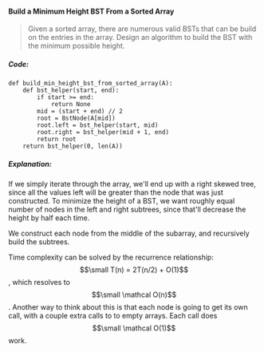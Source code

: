 #### Build a Minimum Height BST From a Sorted Array

> Given a sorted array, there are numerous valid BSTs that can be build on the entries in the array. Design an algorithm to build the BST with the minimum possible height.

##### Code:

```
def build_min_height_bst_from_sorted_array(A):
    def bst_helper(start, end):
        if start >= end:
            return None
        mid = (start + end) // 2
        root = BstNode(A[mid])
        root.left = bst_helper(start, mid)
        root.right = bst_helper(mid + 1, end)
        return root
    return bst_helper(0, len(A))
```

##### Explanation:

If we simply iterate through the array, we'll end up with a right skewed tree, since all the values left will be greater than the node that was just constructed. To minimize the height of a BST, we want roughly equal number of nodes in the left and right subtrees, since that'll decrease the height by half each time. 

We construct each node from the middle of the subarray, and recursively build the subtrees. 

Time complexity can be solved by the recurrence relationship: $$\small T(n) = 2T(n/2) + O(1)$$, which resolves to $$\small \mathcal O(n)$$. Another way to think about this is that each node is going to get its own call, with a couple extra calls to to empty arrays. Each call does $$\small \mathcal O(1)$$ work. 

